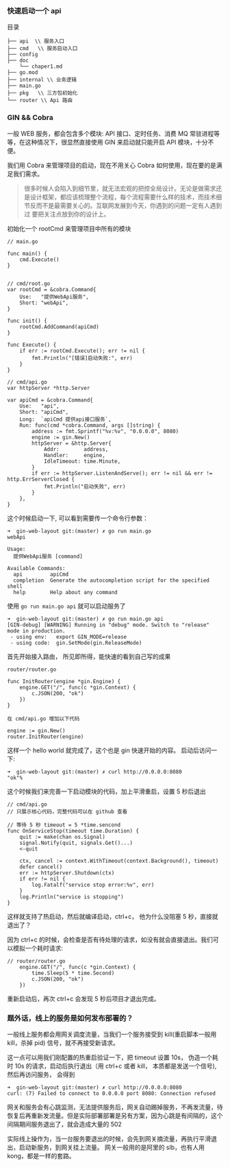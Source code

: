 ### 快速启动一个 api
目录
```
├── api  \\ 服务入口
├── cmd   \\ 服务启动入口
├── config
├── doc
    └── chaper1.md
├── go.mod
├── internal \\ 业务逻辑
├── main.go
├── pkg   \\ 三方包初始化
└── router \\ Api 路由
```

### GIN && Cobra

一般 WEB 服务，都会包含多个模块: API 接口、定时任务、消费 MQ 常驻进程等等，在这种情况下，很显然直接使用 GIN 来启动就只能开启 API 模块，十分不便。

我们用 Cobra 来管理项目的启动，现在不用关心 Cobra 如何使用，现在要的是满足我们需求。

> 很多时候人会陷入到细节里，就无法宏观的把控全局设计。无论是做需求还是设计框架，都应该梳理整个流程，每个流程需要什么样的技术，而技术细节反而不是最需要关心的。互联网发展到今天，你遇到的问题一定有人遇到过
要把关注点放到你的设计上。 

初始化一个 rootCmd 来管理项目中所有的模块 

```
// main.go

func main() {
	cmd.Execute()
}


// cmd/root.go
var rootCmd = &cobra.Command{
	Use:   "提供WebApi服务",
	Short: "webApi",
}

func init() {
	rootCmd.AddCommand(apiCmd)
}

func Execute() {
	if err := rootCmd.Execute(); err != nil {
		fmt.Println("[错误]启动失败:", err)
	}
}

// cmd/api.go
var httpServer *http.Server

var apiCmd = &cobra.Command{
	Use:   "api",
	Short: "apiCmd",
	Long:  `apiCmd 提供api接口服务`,
	Run: func(cmd *cobra.Command, args []string) {
		address := fmt.Sprintf("%v:%v", "0.0.0.0", 8080)
		engine := gin.New()
		httpServer = &http.Server{
			Addr:        address,
			Handler:     engine,
			IdleTimeout: time.Minute,
		}
		if err := httpServer.ListenAndServe(); err != nil && err != http.ErrServerClosed {
			fmt.Println("启动失败", err)
		}
	},
}
```

这个时候启动一下, 可以看到需要传一个命令行参数：

```
➜  gin-web-layout git:(master) ✗ go run main.go                  
webApi

Usage:
  提供WebApi服务 [command]

Available Commands:
  api         apiCmd
  completion  Generate the autocompletion script for the specified shell
  help        Help about any command

```

使用 `go run main.go api` 就可以启动服务了

```
➜  gin-web-layout git:(master) ✗ go run main.go api              
[GIN-debug] [WARNING] Running in "debug" mode. Switch to "release" mode in production.
 - using env:   export GIN_MODE=release
 - using code:  gin.SetMode(gin.ReleaseMode)
```

首先开始接入路由， 所见即所得，能快速的看到自己写的成果

```
router/router.go

func InitRouter(engine *gin.Engine) {
	engine.GET("/", func(c *gin.Context) {
		c.JSON(200, "ok")
	})
}

在 cmd/api.go 增加以下代码

engine := gin.New()
router.InitRouter(engine)
```
这样一个 hello world 就完成了，这个也是 gin 快速开始的内容。 启动后访问一下:

```
➜  gin-web-layout git:(master) ✗ curl http://0.0.0.0:8080                                                                                                                                     
"ok"%  
```

这个时候我们来完善一下启动模块的代码，加上平滑重启，设置 5 秒后退出

```
// cmd/api.go
// 只展示核心代码，完整代码可以在 github 查看

// 等待 5 秒 timeout = 5 *time.sencond
func OnServiceStop(timeout time.Duration) {
	quit := make(chan os.Signal)
	signal.Notify(quit, signals.Get()...)
	<-quit

	ctx, cancel := context.WithTimeout(context.Background(), timeout)
	defer cancel()
	err := httpServer.Shutdown(ctx)
	if err != nil {
		log.Fatalf("service stop error:%v", err)
	}
	log.Println("service is stopping")
}
```
这样就支持了热启动，然后就编译启动，ctrl+c， 他为什么没阻塞 5 秒，直接就退出了？

因为 ctrl+c 的时候，会检查是否有待处理的请求，如没有就会直接退出。我们可以模拟一个耗时请求:
```
// router/router.go
    engine.GET("/", func(c *gin.Context) {
		time.Sleep(5 * time.Second)
		c.JSON(200, "ok")
	})
```
重新启动后，再次 ctrl+c 会发现 5 秒后项目才退出完成。 

### 题外话，线上的服务是如何发布部署的？

一般线上服务都会用网关调度流量，当我们一个服务接受到 kill(重启脚本一般用 kill，杀掉 pid) 信号，就不再接受新请求。

这一点可以用我们刚配置的热重启验证一下，把 timeout 设置 10s， 伪造一个耗时 10s 的请求，启动后执行退出（用 ctrl+c 或者 kill， 本质都是发送一个信号), 然后再访问服务，
会得到
```
➜  gin-web-layout git:(master) ✗ curl http://0.0.0.0:8080
curl: (7) Failed to connect to 0.0.0.0 port 8080: Connection refused
```
网关和服务会有心跳监测，无法提供服务后，网关自动踢掉服务，不再发流量，待恢复后再重新发流量。但是实际部署部署是另有方案，因为心跳是有间隔的，这个间隔期间服务退出了，就会造成大量的 502

实际线上操作为，当一台服务要退出的时候，会先到网关摘流量，再执行平滑退出，启动新服务，到网关挂上流量。 网关一般用的是阿里的 slb，也有人用 kong，都是一样的套路。









